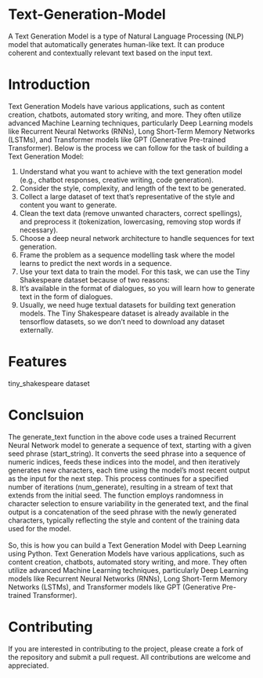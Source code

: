 # Text-Generation-Model
A Text Generation Model is a type of Natural Language Processing (NLP) model that automatically generates human-like text. It can produce coherent and contextually relevant text based on the input text. 
# Introduction
Text Generation Models have various applications, such as content creation, chatbots, automated story writing, and more. They often utilize advanced Machine Learning techniques, particularly Deep Learning models like Recurrent Neural Networks (RNNs), Long Short-Term Memory Networks (LSTMs), and Transformer models like GPT (Generative Pre-trained Transformer). Below is the process we can follow for the task of building a Text Generation Model:
1. Understand what you want to achieve with the text generation model (e.g., chatbot responses, creative writing, code generation).
2. Consider the style, complexity, and length of the text to be generated.
3. Collect a large dataset of text that’s representative of the style and content you want to generate.
4. Clean the text data (remove unwanted characters, correct spellings), and preprocess it (tokenization, lowercasing, removing stop words if necessary).
5. Choose a deep neural network architecture to handle sequences for text generation.
6. Frame the problem as a sequence modelling task where the model learns to predict the next words in a sequence.
7. Use your text data to train the model.
For this task, we can use the Tiny Shakespeare dataset because of two reasons:
1. It’s available in the format of dialogues, so you will learn how to generate text in the form of dialogues.
2. Usually, we need huge textual datasets for building text generation models. The Tiny Shakespeare dataset is already available in the tensorflow datasets, so we don’t need to download any dataset externally.

# Features
tiny_shakespeare dataset

# Conclsuion
The generate_text function in the above code uses a trained Recurrent Neural Network model to generate a sequence of text, starting with a given seed phrase (start_string). It converts the seed phrase into a sequence of numeric indices, feeds these indices into the model, and then iteratively generates new characters, each time using the model’s most recent output as the input for the next step. This process continues for a specified number of iterations (num_generate), resulting in a stream of text that extends from the initial seed. The function employs randomness in character selection to ensure variability in the generated text, and the final output is a concatenation of the seed phrase with the newly generated characters, typically reflecting the style and content of the training data used for the model.
<br>
<br>
So, this is how you can build a Text Generation Model with Deep Learning using Python. Text Generation Models have various applications, such as content creation, chatbots, automated story writing, and more. They often utilize advanced Machine Learning techniques, particularly Deep Learning models like Recurrent Neural Networks (RNNs), Long Short-Term Memory Networks (LSTMs), and Transformer models like GPT (Generative Pre-trained Transformer).

# Contributing
If you are interested in contributing to the project, please create a fork of the repository and submit a pull request. All contributions are welcome and appreciated.
